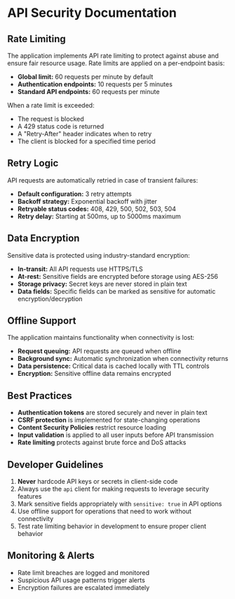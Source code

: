
# API Security Documentation

## Rate Limiting

The application implements API rate limiting to protect against abuse and ensure fair resource usage. Rate limits are applied on a per-endpoint basis:

- **Global limit:** 60 requests per minute by default
- **Authentication endpoints:** 10 requests per 5 minutes
- **Standard API endpoints:** 60 requests per minute

When a rate limit is exceeded:
- The request is blocked
- A 429 status code is returned
- A "Retry-After" header indicates when to retry
- The client is blocked for a specified time period

## Retry Logic

API requests are automatically retried in case of transient failures:

- **Default configuration:** 3 retry attempts
- **Backoff strategy:** Exponential backoff with jitter
- **Retryable status codes:** 408, 429, 500, 502, 503, 504
- **Retry delay:** Starting at 500ms, up to 5000ms maximum

## Data Encryption

Sensitive data is protected using industry-standard encryption:

- **In-transit:** All API requests use HTTPS/TLS
- **At-rest:** Sensitive fields are encrypted before storage using AES-256
- **Storage privacy:** Secret keys are never stored in plain text
- **Data fields:** Specific fields can be marked as sensitive for automatic encryption/decryption

## Offline Support

The application maintains functionality when connectivity is lost:

- **Request queuing:** API requests are queued when offline
- **Background sync:** Automatic synchronization when connectivity returns
- **Data persistence:** Critical data is cached locally with TTL controls
- **Encryption:** Sensitive offline data remains encrypted

## Best Practices

- **Authentication tokens** are stored securely and never in plain text
- **CSRF protection** is implemented for state-changing operations
- **Content Security Policies** restrict resource loading
- **Input validation** is applied to all user inputs before API transmission
- **Rate limiting** protects against brute force and DoS attacks

## Developer Guidelines

1. **Never** hardcode API keys or secrets in client-side code
2. Always use the `api` client for making requests to leverage security features
3. Mark sensitive fields appropriately with `sensitive: true` in API options
4. Use offline support for operations that need to work without connectivity
5. Test rate limiting behavior in development to ensure proper client behavior

## Monitoring & Alerts

- Rate limit breaches are logged and monitored
- Suspicious API usage patterns trigger alerts
- Encryption failures are escalated immediately
